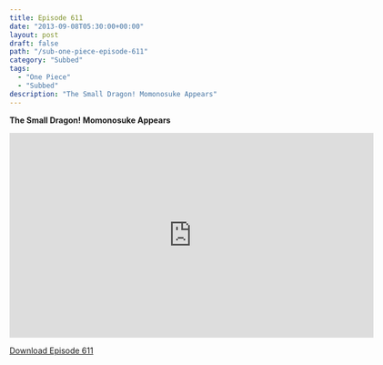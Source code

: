 ```yaml
---
title: Episode 611
date: "2013-09-08T05:30:00+00:00"
layout: post
draft: false
path: "/sub-one-piece-episode-611"
category: "Subbed"
tags:
  - "One Piece"
  - "Subbed"
description: "The Small Dragon! Momonosuke Appears"
---
```


**The Small Dragon! Momonosuke Appears**

<iframe width="640" height="360" src="https://www.rapidvideo.com/e/G6FRPFTCAO" frameborder="0" marginwidth=0 marginheight=0 scrolling=no allowfullscreen></iframe>

<a href="http://ouo.io/qs/eCodkFEQ?s=https://rapidvid.to/d/https://www.rapidvideo.com/e/G6FRPFTCAO">Download Episode 611</a>
